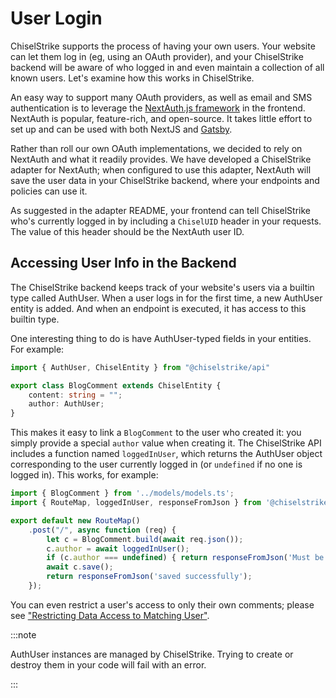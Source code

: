 # User Login

ChiselStrike supports the process of having your own users.  Your
website can let them log in (eg, using an OAuth provider), and your
ChiselStrike backend will be aware of who logged in and even maintain
a collection of all known users.  Let's examine how this works in
ChiselStrike.

An easy way to support many OAuth providers, as well as email and SMS
authentication is to leverage the [NextAuth.js
framework](https://next-auth.js.org/) in the frontend.  NextAuth is popular,
feature-rich, and open-source.  It takes little effort to set up and can be used
with both NextJS and
[Gatsby](https://github.com/nextauthjs/next-auth-gatsby-example).

Rather than roll our own OAuth implementations, we decided to rely on
NextAuth and what it readily provides.  We have developed a
ChiselStrike adapter for NextAuth; when configured to use this
adapter, NextAuth will save the user data in your ChiselStrike
backend, where your endpoints and policies can use it.

As suggested in the adapter README, your frontend can tell
ChiselStrike who's currently logged in by including a `ChiselUID`
header in your requests.  The value of this header should be the
NextAuth user ID.

## Accessing User Info in the Backend

The ChiselStrike backend keeps track of your website's users via a
builtin type called AuthUser.  When a user logs in for the first
time, a new AuthUser entity is added.  And when an endpoint is
executed, it has access to this builtin type.

One interesting thing to do is have AuthUser-typed fields in your
entities.  For example:

```typescript title="my-backend/models/models.ts"
import { AuthUser, ChiselEntity } from "@chiselstrike/api"

export class BlogComment extends ChiselEntity {
    content: string = "";
    author: AuthUser;
}
```

This makes it easy to link a `BlogComment` to the user who created it:
you simply provide a special `author` value when creating it.  The
ChiselStrike API includes a function named `loggedInUser`, which
returns the AuthUser object corresponding to the user currently
logged in (or `undefined` if no one is logged in).  This works, for
example:

```typescript title="my-backend/endpoints/example.ts"
import { BlogComment } from '../models/models.ts';
import { RouteMap, loggedInUser, responseFromJson } from '@chiselstrike/api';

export default new RouteMap()
    .post("/", async function (req) {
        let c = BlogComment.build(await req.json());
        c.author = await loggedInUser();
        if (c.author === undefined) { return responseFromJson('Must be logged in', 401) }
        await c.save();
        return responseFromJson('saved successfully');
    });
```

You can even restrict a user's access to only their own comments;
please see ["Restricting Data Access to Matching
User"](pol#restricting-data-access-to-matching-user).

:::note

AuthUser instances are managed by ChiselStrike.  Trying to create or destroy
them in your code will fail with an error.

:::
